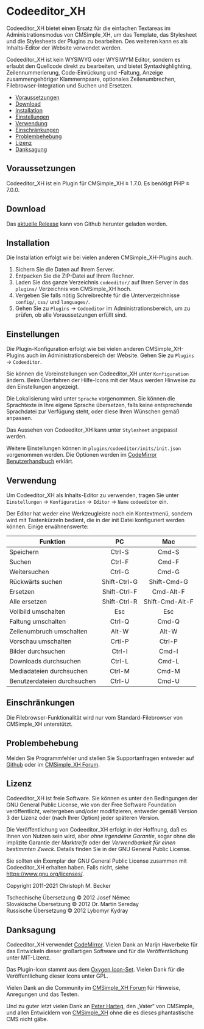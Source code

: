 # Codeeditor\_XH

Codeeditor\_XH bietet einen Ersatz für die einfachen Textareas
im Administrationsmodus von CMSimple\_XH,
um das Template, das Stylesheet und die Stylesheets der Plugins zu bearbeiten.
Des weiteren kann es als Inhalts-Editor der Website verwendet werden.

Codeeditor\_XH ist kein WYSIWYG oder WYSIWYM Editor,
sondern es erlaubt den Quellcode direkt zu bearbeiten,
und bietet Syntaxhighlighting, Zeilennummerierung,
Code-Einrückung und -Faltung, Anzeige zusammengehöriger Klammernpaare,
optionales Zeilenumbrechen, Filebrowser-Integration
und Suchen und Ersetzen.

- [Voraussetzungen](#voraussetzungen)
- [Download](#download)
- [Installation](#installation)
- [Einstellungen](#einstellungen)
- [Verwendung](#verwendung)
- [Einschränkungen](#einschränkungen)
- [Problembehebung](#problembehebung)
- [Lizenz](#lizenz)
- [Danksagung](#danksagung)

## Voraussetzungen

Codeeditor\_XH ist ein Plugin für CMSimple\_XH ≥ 1.7.0.
Es benötigt PHP ≥ 7.0.0.

## Download

Das [aktuelle Release](https://github.com/cmb69/codeeditor_xh/releases/latest)
kann von Github herunter geladen werden.

## Installation

Die Installation erfolgt wie bei vielen anderen CMSimple\_XH-Plugins auch.

1. Sichern Sie die Daten auf Ihrem Server.
1. Entpacken Sie die ZIP-Datei auf Ihrem Rechner.
1. Laden Sie das ganze Verzeichnis `codeeditor/` auf Ihren Server
   in das `plugins/` Verzeichnis von CMSimple\_XH hoch.
1. Vergeben Sie falls nötig Schreibrechte für die Unterverzeichnisse
   `config/`, `css/` und `languages/`.
1. Gehen Sie zu `Plugins` → `Codeeditor` im Administrationsbereich,
   um zu prüfen, ob alle Voraussetzungen erfüllt sind.

## Einstellungen

Die Plugin-Konfiguration erfolgt wie bei vielen anderen
CMSimple\_XH-Plugins auch im Administrationsbereich der Website.
Gehen Sie zu `Plugins` → `Codeeditor`.

Sie können die Voreinstellungen von Codeeditor\_XH unter `Konfiguration` ändern.
Beim Überfahren der Hilfe-Icons mit der Maus
werden Hinweise zu den Einstellungen angezeigt.

Die Lokalisierung wird unter `Sprache` vorgenommen.
Sie können die Sprachtexte in Ihre eigene Sprache übersetzen,
falls keine entsprechende Sprachdatei zur Verfügung steht,
oder diese Ihren Wünschen gemäß anpassen.

Das Aussehen von Codeeditor\_XH kann unter `Stylesheet` angepasst werden.

Weitere Einstellungen können in `plugins/codeeditor/inits/init.json`
vorgenommen werden.
Die Optionen werden im
[CodeMirror Benutzerhandbuch](https://codemirror.net/doc/manual.html#config)
erklärt.

## Verwendung

Um Codeeditor\_XH als Inhalts-Editor zu verwenden,
tragen Sie unter `Einstellungen` → `Konfiguration` → `Editor` → `Name`
`codeeditor` ein.

Der Editor hat weder eine Werkzeugleiste noch ein Kontextmenü,
sondern wird mit Tastenkürzeln bedient,
die in der init Datei konfiguriert werden können.
Einige erwähnenswerte:

| Funktion                    | PC           | Mac             |
|-----------------------------|:------------:|:---------------:|
| Speichern                   | Ctrl-S       | Cmd-S           |
| Suchen                      | Ctrl-F       | Cmd-F           |
| Weitersuchen                | Ctrl-G       | Cmd-G           |
| Rückwärts suchen            | Shift-Ctrl-G | Shift-Cmd-G     |
| Ersetzen                    | Shift-Ctrl-F | Cmd-Alt-F       |
| Alle ersetzen               | Shift-Ctrl-R | Shift-Cmd-Alt-F |
| Vollbild umschalten         | Esc          | Esc             |
| Faltung umschalten          | Ctrl-Q       | Cmd-Q           |
| Zeilenumbruch umschalten    | Alt-W        | Alt-W           |
| Vorschau umschalten         | Crtl-P       | Ctrl-P          |
| Bilder durchsuchen          | Ctrl-I       | Cmd-I           |
| Downloads durchsuchen       | Ctrl-L       | Cmd-L           |
| Mediadateien durchsuchen    | Ctrl-M       | Cmd-M           |
| Benutzerdateien durchsuchen | Ctrl-U       | Cmd-U           |

## Einschränkungen

Die Filebrowser-Funktionalität wird nur vom Standard-Filebrowser von
CMSimple\_XH unterstützt.

## Problembehebung

Melden Sie Programmfehler und stellen Sie Supportanfragen entweder auf
[Github](https://github.com/cmb69/codeeditor_xh/issues)
oder im [CMSimple\_XH Forum](https://cmsimpleforum.com/).

## Lizenz

Codeeditor\_XH ist freie Software. Sie können es unter den Bedingungen
der GNU General Public License, wie von der Free Software Foundation
veröffentlicht, weitergeben und/oder modifizieren, entweder gemäß
Version 3 der Lizenz oder (nach Ihrer Option) jeder späteren Version.

Die Veröffentlichung von Codeeditor\_XH erfolgt in der Hoffnung, daß es
Ihnen von Nutzen sein wird, aber *ohne irgendeine Garantie*, sogar ohne
die implizite Garantie der *Marktreife* oder der *Verwendbarkeit für einen
bestimmten Zweck*. Details finden Sie in der GNU General Public License.

Sie sollten ein Exemplar der GNU General Public License zusammen mit
Codeeditor\_XH erhalten haben. Falls nicht, siehe
<https://www.gnu.org/licenses/>.

Copyright 2011-2021 Christoph M. Becker

Tschechische Übersetzung © 2012 Josef Němec  
Slovakische Übersetzung © 2012 Dr. Martin Sereday  
Russische Übersetzung © 2012 Lybomyr Kydray

## Danksagung

Codeeditor\_XH verwendet [CodeMirror](https://codemirror.net/).
Vielen Dank an Marijn Haverbeke für das Entwickeln dieser großartigen Software
und für die Veröffentlichung unter MIT-Lizenz.

Das Plugin-Icon stammt aus dem [Oxygen Icon-Set](http://www.oxygen-icons.org/).
Vielen Dank für die Veröffentlichung dieser Icons unter GPL.

Vielen Dank an die Community im
[CMSimple\_XH Forum](https://www.cmsimpleforum.com/)
für Hinweise, Anregungen und das Testen.

Und zu guter letzt vielen Dank an
[Peter Harteg](https://www.harteg.dk/), den „Vater“ von CMSimple,
und allen Entwicklern von [CMSimple\_XH](http://www.cmsimple-xh.org/de/)
ohne die es dieses phantastische CMS nicht gäbe.
